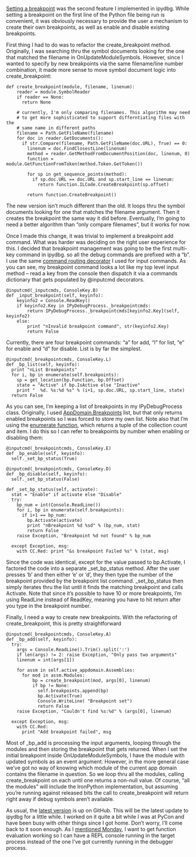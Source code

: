 [Setting a
breakpoint](http://devhawk.net/2009/03/02/Writing+An+IronPython+Debugger+Setting+A+Breakpoint.aspx)
was the second feature I implemented in ipydbg. While setting a
breakpoint on the first line of the Python file being run is convenient,
it was obviously necessary to provide the user a mechanism to create
their own breakpoints, as well as enable and disable existing
breakpoints.

First thing I had to do was to refactor the create\_breakpoint method.
Originally, I was searching thru the symbol documents looking for the
one that matched the filename in OnUpdateModuleSymbols. However, since I
wanted to specify by new breakpoints via the same filename/line number
combination, it made more sense to move symbol document logic into
create\_breakpoint:

``` {.brush: .python}
def create_breakpoint(module, filename, linenum):
    reader = module.SymbolReader
    if reader == None:
      return None
    
    # currently, I'm only comparing filenames. This algorithm may need
    # to get more sophisticated to support differntiating files with the 
    # same name in different paths
    filename = Path.GetFileName(filename)
    for doc in reader.GetDocuments():
      if str.Compare(filename, Path.GetFileName(doc.URL), True) == 0:
        linenum = doc.FindClosestLine(linenum)
        method = reader.GetMethodFromDocumentPosition(doc, linenum, 0)
        function = module.GetFunctionFromToken(method.Token.GetToken())
        
        for sp in get_sequence_points(method):
          if sp.doc.URL == doc.URL and sp.start_line == linenum:
            return function.ILCode.CreateBreakpoint(sp.offset)
        
        return function.CreateBreakpoint()
```

The new version isn’t much different than the old. It loops thru the
symbol documents looking for one that matches the filename argument.
Then it creates the breakpoint the same way it did before. Eventually,
I’m going to need a better algorithm than “only compare filenames”, but
it works for now.

Once I made this change, it was trivial to implement a breakpoint add
command. What was harder was deciding on the right user experience for
this. I decided that breakpoint management was going to be the first
multi-key command in ipydbg. so all the debug commands are prefixed with
a “b”. I use the same [command routing
decorator](http://devhawk.net/2009/04/01/Writing+An+IronPython+Debugger+Command+Routing.aspx)
I used for input commands. As you can see, my breakpoint command looks a
lot like my top level input method – read a key from the console then
dispatch it via a commands dictionary that gets populated by @inputcmd
decorators.

``` {.brush: .python}
@inputcmd(_inputcmds, ConsoleKey.B)
def _input_breakpoint(self, keyinfo):
    keyinfo2 = Console.ReadKey()
    if keyinfo2.Key in IPyDebugProcess._breakpointcmds:
        return IPyDebugProcess._breakpointcmds[keyinfo2.Key](self, keyinfo2)
    else:
        print "nInvalid breakpoint command", str(keyinfo2.Key)
        return False
```

Currently, there are four breakpoint commands: “a” for add, “l” for
list, “e” for enable and “d” for disable. List is by far the simplest.

``` {.brush: .python}
@inputcmd(_breakpointcmds, ConsoleKey.L)
def _bp_list(self, keyinfo):
  print "nList Breakpoints"   
  for i, bp in enumerate(self.breakpoints): 
    sp = get_location(bp.Function, bp.Offset)
    state = "Active" if bp.IsActive else "Inactive"
    print "  %d. %s:%d %s" % (i+1, sp.doc.URL, sp.start_line, state)
  return False
```

As you can see, I’m keeping a list of breakpoints in my IPyDebugProcess
class. Originally, I used
[AppDomain.Breakpoints](http://github.com/devhawk/ipydbg/blob/9dd12dadb79469ceac57b84b8adb1b0b531337c4/CorDebug/CorDebug/AppDomain.cs#L52)
list, but that only returns enabled breakpoints so I was forced to store
my own list. Note also that I’m using the [enumerate
function](http://docs.python.org/library/functions.html#enumerate),
which returns a tuple of the collection count and item. I do this so I
can refer to breakpoints by number when enabling or disabling them:

``` {.brush: .python}
@inputcmd(_breakpointcmds, ConsoleKey.E)
def _bp_enable(self, keyinfo):
  self._set_bp_status(True)
  
@inputcmd(_breakpointcmds, ConsoleKey.D)
def _bp_disable(self, keyinfo):
  self._set_bp_status(False)

def _set_bp_status(self, activate):
  stat = "Enable" if activate else "Disable"
  try:
    bp_num = int(Console.ReadLine())
    for i, bp in enumerate(self.breakpoints): 
      if i+1 == bp_num:
        bp.Activate(activate)
        print "nBreakpoint %d %sd" % (bp_num, stat)
        return False
    raise Exception, "Breakpoint %d not found" % bp_num
    
  except Exception, msg:
    with CC.Red: print "&s breakpoint Failed %s" % (stat, msg)
```

Since the code was identical, except for the value passed to
bp.Activate, I factored the code into a separate \_set\_bp\_status
method. After the user presses ‘b’ and then either ‘e’ or ‘d’, they then
type the number of the breakpoint provided by the breakpoint list
command. \_set\_bp\_status then simply iterates thru the list until it
finds the matching breakpoint and calls Activate. Note that since it’s
possible to have 10 or more breakpoints, I’m using ReadLine instead of
ReadKey, meaning you have to hit return after you type in the breakpoint
number.

Finally, I need a way to create new breakpoints. With the refactoring of
create\_breakpoint, this is pretty straightforward

``` {.brush: .python}
@inputcmd(_breakpointcmds, ConsoleKey.A) 
def _bp_add(self, keyinfo): 
  try: 
    args = Console.ReadLine().Trim().split(':') 
    if len(args) != 2: raise Exception, "Only pass two arguments"  
    linenum = int(args[1]) 
     
    for assm in self.active_appdomain.Assemblies: 
      for mod in assm.Modules: 
          bp = create_breakpoint(mod, args[0], linenum) 
          if bp != None: 
            self.breakpoints.append(bp) 
            bp.Activate(True) 
            Console.WriteLine( "Breakpoint set") 
            return False 
    raise Exception, "Couldn't find %s:%d" % (args[0], linenum)     

  except Exception, msg: 
    with CC.Red: 
      print "Add breakpoint failed", msg
```

Most of \_bp\_add is processing the input arguments, looping through the
modules and then storing the breakpoint that gets returned. When I set
the initial breakpoint inside OnUpdateModuleSymbols, I have the module
with updated symbols as an event argument. However, in the more general
case we’ve got no way of knowing which module of the current app domain
contains the filename in question. So we loop thru all the modules,
calling create\_breakpoint on each until one returns a non-null value.
Of course, “all the modules” will include the IronPython implementation,
but assuming you’re running against released bits the call to
create\_breakpoint will return right away if debug symbols aren’t
available.

As usual, the [latest
version](http://github.com/devhawk/ipydbg/tree/b0caaf24c515f6153063cefd2bec80481c7917d5)
is up on GitHub. This will be the latest update to ipydbg for a little
while. I worked on it quite a bit while I was at PyCon and have been
busy with other things since I got home. Don’t worry, I’ll come back to
it soon enough. As I [mentioned
Monday](http://devhawk.net/2009/04/06/Writing+An+IronPython+Debugger+REPL+Console.aspx),
I want to get function evaluation working so I can have a REPL console
running in the target process instead of the one I’ve got currently
running in the debugger process.
